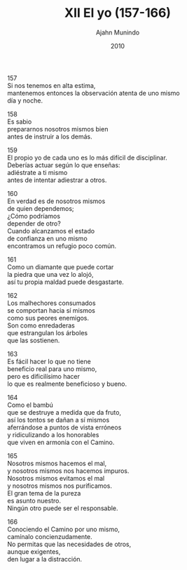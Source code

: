 ﻿---
author: "Ajahn Munindo"
title: "XII El yo (157-166)"
booktitle: "Un Dhammapada para la Contemplación"
source: "https://forestsangha.org/teachings/books/un-dhammapada-para-la-contemplacion?language=Espa%C3%B1ol"
license: "BY-NC-ND"
publisher: "dhammamagga"
date: 2010
pubyear: 2010 
weight: 12
draft: false
googleAnalytics: UA-133551776-1
---  

157  
Si nos tenemos en alta estima,  
mantenemos entonces la observación atenta de uno mismo  
día y noche.  

158  
Es sabio  
prepararnos nosotros mismos bien  
antes de instruir a los demás.   

159  
El propio yo de cada uno es lo más difícil de disciplinar.  
Deberías actuar según lo que enseñas:  
adiéstrate a ti mismo  
antes de intentar adiestrar a otros.  

160  
En verdad es de nosotros mismos  
de quien dependemos;  
¿Cómo podríamos  
depender de otro?  
Cuando alcanzamos el estado  
de confianza en uno mismo  
encontramos un refugio poco común.   

161  
Como un diamante que puede cortar  
la piedra que una vez lo alojó,  
así tu propia maldad puede desgastarte.   

162  
Los malhechores consumados  
se comportan hacia sí mismos  
como sus peores enemigos.  
Son como enredaderas  
que estrangulan los árboles  
que las sostienen.  

163  
Es fácil hacer lo que no tiene  
beneficio real para uno mismo,  
pero es dificilísimo hacer  
lo que es realmente beneficioso y bueno.  

164  
Como el bambú  
que se destruye a medida que da fruto,  
así los tontos se dañan a sí mismos  
aferrándose a puntos de vista erróneos  
y ridiculizando a los honorables  
que viven en armonía con el Camino.  

165  
Nosotros mismos hacemos el mal,  
y nosotros mismos nos hacemos impuros.  
Nosotros mismos evitamos el mal  
y nosotros mismos nos purificamos.  
El gran tema de la pureza  
es asunto nuestro.  
Ningún otro puede ser el responsable.  

166  
Conociendo el Camino por uno mismo,  
camínalo concienzudamente.  
No permitas que las necesidades de otros,  
aunque exigentes,  
den lugar a la distracción.  
